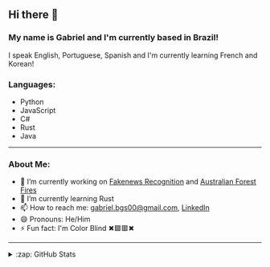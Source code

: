 ## Hi there 👋

### My name is Gabriel and I'm currently based in Brazil!

I speak English, Portuguese, Spanish and I'm currently learning French and Korean!

### Languages:
- Python
- JavaScript
- C#
- Rust
- Java

---

### About Me:
- 🔭 I’m currently working on [Fakenews Recognition](https://github.com/GabrielBG0/Fakenews-Recognition) and [Australian Forest Fires](https://github.com/GabrielBG0/Australia-Weather-and-Fire-Analysis)
- 🌱 I’m currently learning Rust
- 📫 How to reach me: <gabriel.bgs00@gmail.com>, [LinkedIn](https://www.linkedin.com/in/gabrielbgutierrez/)
- 😄 Pronouns: He/Him
- ⚡ Fun fact: I'm Color Blind ✖🟩🟥✖

---

<details>
  </br>
  <summary>:zap: GitHub Stats</summary>

  <img align="left" src="https://github-readme-stats.codestackr.vercel.app/api?username=GabrielBG0&show_icons=true&hide_border=true&theme=synthwave" />

</details>
